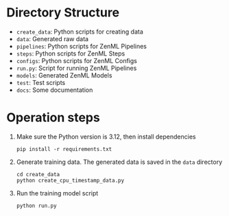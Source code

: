 # Directory Structure

- `create_data`: Python scripts for creating data
- `data`: Generated raw data
- `pipelines`: Python scripts for ZenML Pipelines
- `steps`: Python scripts for ZenML Steps
- `configs`: Python scripts for ZenML Configs
- `run.py`: Script for running ZenML Pipelines
- `models`: Generated ZenML Models
- `test`: Test scripts
- `docs`: Some documentation



# Operation steps

1. Make sure the Python version is 3.12, then install dependencies

   ```
   pip install -r requirements.txt
   ```

2. Generate training data. The generated data is saved in the `data` directory

   ```
   cd create_data
   python create_cpu_timestamp_data.py
   ```

3. Run the training model script

   ```
   python run.py
   ```

   

